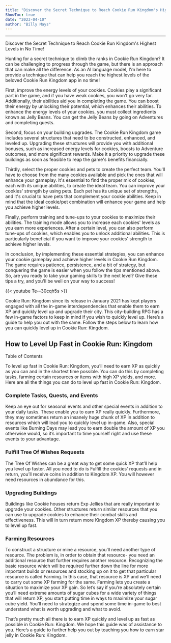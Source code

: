 ```yaml
---
title: "Discover the Secret Technique to Reach Cookie Run Kingdom's Highest Levels in No Time!"
ShowToc: true 
date: "2023-04-10"
author: "Billy Mays"
---
```

*****
Discover the Secret Technique to Reach Cookie Run Kingdom's Highest Levels in No Time!

Hunting for a secret technique to climb the ranks in Cookie Run Kingdom? It can be challenging to progress through the game, but there is an approach that can make all the difference. As an AI language model, I'm here to provide a technique that can help you reach the highest levels of the beloved Cookie Run Kingdom app in no time!

First, improve the energy levels of your cookies. Cookies play a significant part in the game, and if you have weak cookies, you won't go very far. Additionally, their abilities aid you in completing the game. You can boost their energy by unlocking their potential, which enhances their abilities. To enhance the energy levels of your cookies, you must collect ingredients known as Jelly Beans. You can get the Jelly Beans by going on Adventures and completing quests.

Second, focus on your building upgrades. The Cookie Run Kingdom game includes several structures that need to be constructed, enhanced, and leveled up. Upgrading these structures will provide you with additional bonuses, such as increased energy levels for cookies, boosts to Adventure outcomes, and more significant rewards. Make it a priority to upgrade these buildings as soon as feasible to reap the game's benefits financially.

Thirdly, select the proper cookies and pets to create the perfect team. You'll have to choose from the many cookies available and pick the ones that will enhance your gameplay. It's essential to find the proper mix of cookies, each with its unique abilities, to create the ideal team. You can improve your cookies' strength by using pets. Each pet has its unique set of strengths, and it's crucial to have pets that complement your cookie abilities. Keep in mind that the ideal cookie/pet combination will enhance your game and help you achieve higher levels.

Finally, perform training and tune-ups to your cookies to maximize their abilities. The training mode allows you to increase each cookies' levels as you earn more experiences. After a certain level, you can also perform tune-ups of cookies, which enables you to unlock additional abilities. This is particularly beneficial if you want to improve your cookies' strength to achieve higher levels.

In conclusion, by implementing these essential strategies, you can enhance your cookie gameplay and achieve higher levels in Cookie Run Kingdom. The game requires patience, persistence, and a bit of strategy, but conquering the game is easier when you follow the tips mentioned above. So, are you ready to take your gaming skills to the next level? Give these tips a try, and you'll be well on your way to success!

{{< youtube Te--30cqh5s >}} 



Cookie Run: Kingdom since its release in January 2021 has kept players engaged with all the in-game interdependencies that enable them to earn XP and quickly level up and upgrade their city. This city-building RPG has a few in-game factors to keep in mind if you wish to quickly level up. Here’s a guide to help you out with the same. Follow the steps below to learn how you can quickly level up in Cookie Run: Kingdom.
 
## How to Level Up Fast in Cookie Run: Kingdom
 

 
Table of Contents
 
To level up fast in Cookie Run: Kingdom, you’ll need to earn XP as quickly as you can and in the shortest time possible. You can do this by completing tasks, farming certain resources or items with high XP yields, and more. Here are all the things you can do to level up fast in Cookie Run: Kingdom.
 
### Complete Tasks, Quests, and Events
 
Keep an eye out for seasonal events and other special events in addition to your daily tasks. These enable you to earn XP really quickly. Furthermore, they may sometimes return an insanely huge chunk of XP in addition to resources which will lead you to quickly level up in-game. Also, special events like Burning Days may lead you to earn double the amount of XP you otherwise would, so it’s important to time yourself right and use these events to your advantage.
 
### Fulfill Tree Of Wishes Requests
 
The Tree Of Wishes can be a great way to get some quick XP that’ll help you level up faster. All you need to do is Fulfill the cookies’ requests and in return, you’ll receive coins in addition to Kingdom XP. You will however need resources in abundance for this.
 
### Upgrading Buildings
 
Buildings like Cookie houses return Exp Jellies that are really important to upgrade your cookies. Other structures return similar resources that you can use to upgrade cookies to enhance their combat skills and effectiveness. This will in turn return more Kingdom XP thereby causing you to level up fast.
 
### Farming Resources
 
To construct a structure or mine a resource, you’ll need another type of resource. The problem is, in order to obtain that resource- you need an additional resource that further requires another resource. Recognizing the basic resource which will be required further down the line for more important builds or resources and stocking up on it to get that particular resource is called Farming. In this case, that resource is XP and we’ll need to carry out some XP farming for the same. Farming lets you create a situation to maximize your XP gain. So let’s say if you’re absolutely certain you’ll need extreme amounts of sugar cubes for a wide variety of things that will return XP, you start putting time in ways to maximize your sugar cube yield. You’ll need to strategize and spend some time in-game to best understand what is worth upgrading and what to avoid.
 
That’s pretty much all there is to earn XP quickly and level up as fast as possible in Cookie Run: Kingdom. We hope this guide was of assistance to you. Here’s a guide to further help you out by teaching you how to earn star jelly in Cookie Run: Kingdom.
 
 




